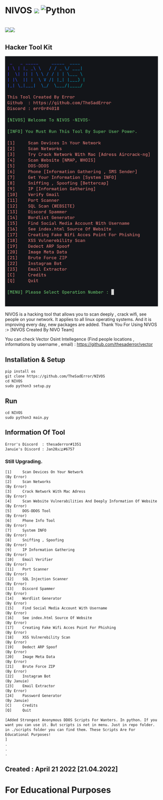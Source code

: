 
# NIVOS ![](https://visitor-badge.glitch.me/badge?page_id=TheSadError.TheSadError) ![Python](https://img.shields.io/badge/python-3670A0?style=for-the-badge&logo=python&logoColor=ffdd54)<p><a href="https://github.com/TheSadError"><img src="https://img.shields.io/badge/-Github-red?&style=for-the-badge&logo=github&logoColor=white" height=25></a><a href="https://www.youtube.com/channel/UCUfTuo3-85qD_7v1n-W98rw"><img src="https://img.shields.io/badge/-YouTube-red?&style=for-the-badge&logo=youtube&logoColor=white" height=25></a></p>
## Hacker Tool Kit
<div>
  <p align="center">
    <img src="Images/s9a.png" width="800"> 
  </p>
</div>


NIVOS is a hacking tool that allows you to scan deeply , crack wifi, see people on your network. It applies to all linux operating systems. And it is improving every day, new packages are added. Thank You For Using NIVOS :> [NIVOS Created By NIVO Team]

You can check Vector Osint Intellegence (Find people locations , informations by username , email) : https://github.com/thesaderror/vector

## Installation & Setup
```
pip install os
git clone https://github.com/TheSadError/NIVOS
cd NIVOS
sudo python3 setup.py
```
## Run
```
cd NIVOS
sudo python3 main.py
```

## Information Of Tool
```
Error's Discord  : thesaderror#1351
Januie's Discord : Jan20🇦🇿#6757
```
### Still Upgrading.
```
[1]     Scan Devices On Your Network                                                     (By Error)
[2]     Scan Networks                                                                    (By Error)
[3]     Crack Network With Mac Adress                                                    (By Error)
[4]     Scan Website Vulnerabilities And Deeply Information Of Website                   (By Error)
[5]     DOS-DDOS Tool                                                                    (By Error)
[6]     Phone Info Tool                                                                  (By Error)
[7]     System INFO                                                                      (By Error)
[8]     Sniffing , Spoofing                                                              (By Error)
[9]     IP Information Gathering                                                         (By Error)
[10]    Email Verifier                                                                   (By Error)
[11]    Port Scanner                                                                     (By Error)
[12]    SQL Injection Scanner                                                            (By Error)
[13]    Discord Spammer                                                                  (By Error)
[14]    Wordlist Generator                                                               (By Error)
[15]    Find Social Media Account With Username                                          (By Error)
[16]    See index.html Source Of Website                                                 (By Error)
[17]    Creating Fake Wifi Acces Point For Phishing                                      (By Error)
[18]    XSS Vulnerebility Scan                                                           (By Error)
[19]    Dedect ARP Spoof                                                                 (By Error)
[20]    Image Meta Data                                                                  (By Error)
[21]    Brute Force ZIP                                                                  (By Error)
[22]    Instagram Bot                                                                    (By Januie)
[23]    Email Extractor                                                                  (By Error)
[24]    Password Generator                                                               (By Januie)
[C]     Credits
[Q]     Quit

[Added Strongest Anonymous DDOS Scripts For Wanters. In python. If you want you can use it. But scripts is not in menu. Just in repo folder.
in ./scripts folder you can find them. These Scripts Are For Educational Purposes! 
]
.
.
.
```
## Created : April 21 2022 [21.04.2022]

# For Educational Purposes
